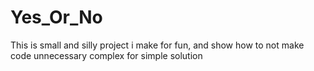 # Yes_Or_No
This is small and silly project i make for fun, and show how to not make code unnecessary complex for simple solution 
